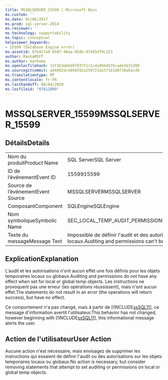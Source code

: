 ```yaml
---
title: MSSQLSERVER_15599 | Microsoft Docs
ms.custom: ''
ms.date: 03/06/2017
ms.prod: sql-server-2014
ms.reviewer: ''
ms.technology: supportability
ms.topic: conceptual
helpviewer_keywords:
- 15599 (Database Engine error)
ms.assetid: 97e427a9-8587-46ea-954b-974b5df9c223
author: MashaMSFT
ms.author: mathoma
ms.openlocfilehash: 15f1b3eb6d97837f1c1c4a9944535cade5b31300
ms.sourcegitcommit: ad4d92dce894592a259721a1571b1d8736abacdb
ms.translationtype: MT
ms.contentlocale: fr-FR
ms.lasthandoff: 08/04/2020
ms.locfileid: "87612899"
---
```

# <a name="mssqlserver_15599"></a><span data-ttu-id="a58c7-102">MSSQLSERVER_15599</span><span class="sxs-lookup"><span data-stu-id="a58c7-102">MSSQLSERVER_15599</span></span>
    
## <a name="details"></a><span data-ttu-id="a58c7-103">Détails</span><span class="sxs-lookup"><span data-stu-id="a58c7-103">Details</span></span>  
  
|||  
|-|-|  
|<span data-ttu-id="a58c7-104">Nom du produit</span><span class="sxs-lookup"><span data-stu-id="a58c7-104">Product Name</span></span>|<span data-ttu-id="a58c7-105">SQL Server</span><span class="sxs-lookup"><span data-stu-id="a58c7-105">SQL Server</span></span>|  
|<span data-ttu-id="a58c7-106">ID de l’événement</span><span class="sxs-lookup"><span data-stu-id="a58c7-106">Event ID</span></span>|<span data-ttu-id="a58c7-107">15599</span><span class="sxs-lookup"><span data-stu-id="a58c7-107">15599</span></span>|  
|<span data-ttu-id="a58c7-108">Source de l’événement</span><span class="sxs-lookup"><span data-stu-id="a58c7-108">Event Source</span></span>|<span data-ttu-id="a58c7-109">MSSQLSERVER</span><span class="sxs-lookup"><span data-stu-id="a58c7-109">MSSQLSERVER</span></span>|  
|<span data-ttu-id="a58c7-110">Composant</span><span class="sxs-lookup"><span data-stu-id="a58c7-110">Component</span></span>|<span data-ttu-id="a58c7-111">SQLEngine</span><span class="sxs-lookup"><span data-stu-id="a58c7-111">SQLEngine</span></span>|  
|<span data-ttu-id="a58c7-112">Nom symbolique</span><span class="sxs-lookup"><span data-stu-id="a58c7-112">Symbolic Name</span></span>|<span data-ttu-id="a58c7-113">SEC_LOCAL_TEMP_AUDIT_PERMISSIONS</span><span class="sxs-lookup"><span data-stu-id="a58c7-113">SEC_LOCAL_TEMP_AUDIT_PERMISSIONS</span></span>|  
|<span data-ttu-id="a58c7-114">Texte du message</span><span class="sxs-lookup"><span data-stu-id="a58c7-114">Message Text</span></span>|<span data-ttu-id="a58c7-115">Impossible de définir l'audit et des autorisations sur des objets temporaires locaux.</span><span class="sxs-lookup"><span data-stu-id="a58c7-115">Auditing and permissions can't be set on local temporary objects.</span></span>|  
  
## <a name="explanation"></a><span data-ttu-id="a58c7-116">Explication</span><span class="sxs-lookup"><span data-stu-id="a58c7-116">Explanation</span></span>  
 <span data-ttu-id="a58c7-117">L'audit et les autorisations n'ont aucun effet une fois définis pour les objets temporaires locaux ou globaux.</span><span class="sxs-lookup"><span data-stu-id="a58c7-117">Auditing and permissions do not have any effect when set for local or global temp objects.</span></span> <span data-ttu-id="a58c7-118">Les instructions ne provoquent pas une erreur (les opérations réussissent), mais n'ont aucun effet.</span><span class="sxs-lookup"><span data-stu-id="a58c7-118">The statements do not result in an error (the operations will return success), but have no effect.</span></span>  
  
 <span data-ttu-id="a58c7-119">Ce comportement n'a pas changé, mais à partir de [!INCLUDE[ssSQL11](../../includes/sssql11-md.md)], ce message d'information avertit l'utilisateur.</span><span class="sxs-lookup"><span data-stu-id="a58c7-119">This behavior has not changed, however beginning with [!INCLUDE[ssSQL11](../../includes/sssql11-md.md)], this informational message alerts the user.</span></span>  
  
## <a name="user-action"></a><span data-ttu-id="a58c7-120">Action de l'utilisateur</span><span class="sxs-lookup"><span data-stu-id="a58c7-120">User Action</span></span>  
 <span data-ttu-id="a58c7-121">Aucune action n'est nécessaire, mais envisagez de supprimer les instructions qui essaient de définir l'audit ou des autorisations sur les objets temporaires locaux ou globaux.</span><span class="sxs-lookup"><span data-stu-id="a58c7-121">No action is necessary, but consider removing statements that attempt to set auditing or permissions on local or global temp objects.</span></span>  
  
  
